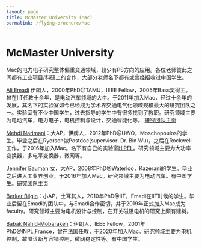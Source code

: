 ```yaml
---
layout: page
title: McMaster University (Mac)
permalink: /flying-brochure/Mac
---
```

# McMaster University

Mac的电力电子研究整体偏重交通领域，较少有PS方向的应用。各位老师彼此之间都有工业项目/科研上的合作，大部分老师名下都有或曾经招收过中国学生。


[Ali Emadi](https://electrification.mcmaster.ca/people/prof-ali-emadi/) 伊朗人，2000年PhD@TAMU，IEEE Fellow，2005年Bass奖得主。曾在IIT任教十余年，是电动汽车领域的大牛。于2011年加入Mac，经过十余年的发展，其名下的实验室如今已经成为学术界交通电气化领域规模最大的研究团队之一。实验室有不少中国学生，过去指导的学生中有很多找到了教职。研究领域主要为电动汽车，电力电子，电机控制与设计，交通智能化等。
[研究团队主页](https://electrification.mcmaster.ca/)

[Mehdi Narimani](https://www.eng.mcmaster.ca/faculty/mehdi-narimani/)：大AP，伊朗人，2012年PhD@UWO，Moschopoulos的学生。毕业之后在Ryerson做Postdoc(supervisor: Dr. Bin Wu)，之后在Rockwell工作，于2016年加入Mac。名下有自己的实验室[HiPEL](http://www.hipel.ca/)。研究领域主要为大功率变换器，多电平变换器，微网等。

[Jennifer Bauman](https://www.eng.mcmaster.ca/faculty/jennifer-bauman/) 女，大AP，2008年PhD@Waterloo，Kazerani的学生。毕业之后进入工业界创业，于2016年加入Mac。研究领域主要为电动汽车。有中国学生。[研究团队主页](https://baumanlab.com/)

[Berker Bilgin](https://www.eng.mcmaster.ca/faculty/berker-bilgin/)：小AP，土耳其人，2010年PhD@IIT，Emadi在IIT时候的学生。毕业后留在Emadi的团队中，与Emadi合作密切，并于2019年正式加入Mac成为faculty。研究领域主要为电机设计与控制，在开关磁阻电机的研究上颇有建树。

[Babak Nahid-Mobarakeh](https://www.eng.mcmaster.ca/faculty/babak-nahid-mobarakeh/)：伊朗人，IEEE Fellow，2001年PhD@INPL,France，曾在法国任教，于2020年加入Mac。研究领域主要为电机控制，故障诊断与容错控制，微网稳定性等。有中国学生。
